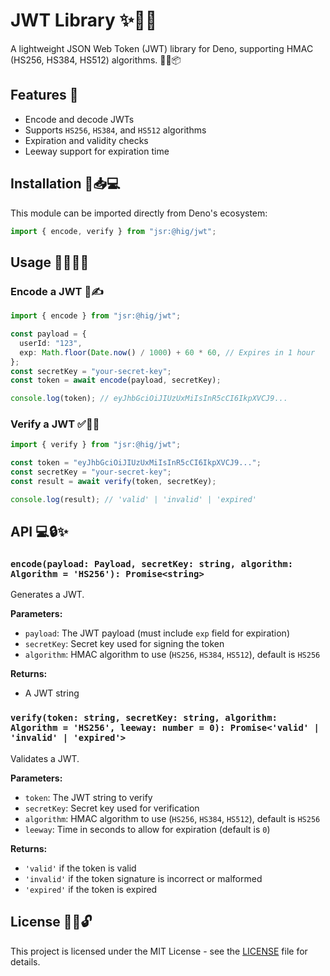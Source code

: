 # JWT Library ✨🚀🎉

A lightweight JSON Web Token (JWT) library for Deno, supporting HMAC (HS256, HS384, HS512) algorithms. 🔐💡📦

## Features 🌟
- Encode and decode JWTs
- Supports `HS256`, `HS384`, and `HS512` algorithms
- Expiration and validity checks
- Leeway support for expiration time

## Installation 🔧📥💻
This module can be imported directly from Deno's ecosystem:

```typescript
import { encode, verify } from "jsr:@hig/jwt";
```

## Usage 🎯👨‍💻🎉

### Encode a JWT 🔑✍️
```typescript
import { encode } from "jsr:@hig/jwt";

const payload = {
  userId: "123",
  exp: Math.floor(Date.now() / 1000) + 60 * 60, // Expires in 1 hour
};
const secretKey = "your-secret-key";
const token = await encode(payload, secretKey);

console.log(token); // eyJhbGciOiJIUzUxMiIsInR5cCI6IkpXVCJ9...
```

### Verify a JWT ✅🔎💥
```typescript
import { verify } from "jsr:@hig/jwt";

const token = "eyJhbGciOiJIUzUxMiIsInR5cCI6IkpXVCJ9...";
const secretKey = "your-secret-key";
const result = await verify(token, secretKey);

console.log(result); // 'valid' | 'invalid' | 'expired'
```

## API 💻🔒✨

### `encode(payload: Payload, secretKey: string, algorithm: Algorithm = 'HS256'): Promise<string>`
Generates a JWT.

**Parameters:**
- `payload`: The JWT payload (must include `exp` field for expiration)
- `secretKey`: Secret key used for signing the token
- `algorithm`: HMAC algorithm to use (`HS256`, `HS384`, `HS512`), default is `HS256`

**Returns:**
- A JWT string

### `verify(token: string, secretKey: string, algorithm: Algorithm = 'HS256', leeway: number = 0): Promise<'valid' | 'invalid' | 'expired'>`
Validates a JWT.

**Parameters:**
- `token`: The JWT string to verify
- `secretKey`: Secret key used for verification
- `algorithm`: HMAC algorithm to use (`HS256`, `HS384`, `HS512`), default is `HS256`
- `leeway`: Time in seconds to allow for expiration (default is `0`)

**Returns:**
- `'valid'` if the token is valid
- `'invalid'` if the token signature is incorrect or malformed
- `'expired'` if the token is expired

## License 📜✨🔓

This project is licensed under the MIT License - see the [LICENSE](./LICENSE) file for details.

